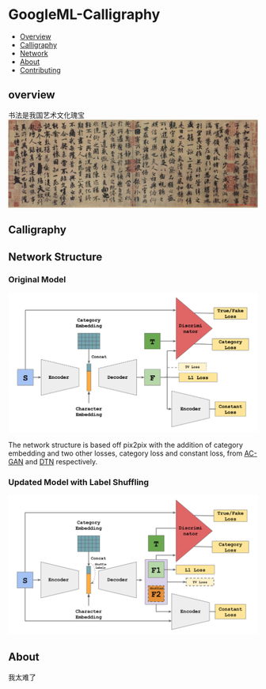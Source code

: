# GoogleML-Calligraphy

* [Overview](#overview)
* [Calligraphy](#Calligraphy)
* [Network](#Network)
* [About](#About)
* [Contributing](#contributing)

## overview
书法是我国艺术文化瑰宝
![alt network](assets/demo1.jpg)
## Calligraphy

## Network Structure
### Original Model
![alt network](assets/network.png)

The network structure is based off pix2pix with the addition of category embedding and two other losses, category loss and constant loss, from [AC-GAN](https://arxiv.org/abs/1610.09585) and [DTN](https://arxiv.org/abs/1611.02200) respectively.

### Updated Model with Label Shuffling

![alt network](assets/network_v2.png)

## About

我太难了